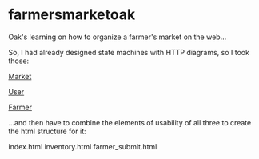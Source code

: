 farmersmarketoak
================

Oak's learning on how to organize a farmer's market on the web...

So, I had already designed state machines with HTTP diagrams, so I took those:

[Market](http://i.imgur.com/hEnrSFw.png?1)

[User](http://i.imgur.com/lsLkRfW.png?1)

[Farmer](http://i.imgur.com/iwqdVZQ.png?1)

...and then have to combine the elements of usability of all three to create the html structure for it:

index.html
inventory.html
farmer_submit.html
